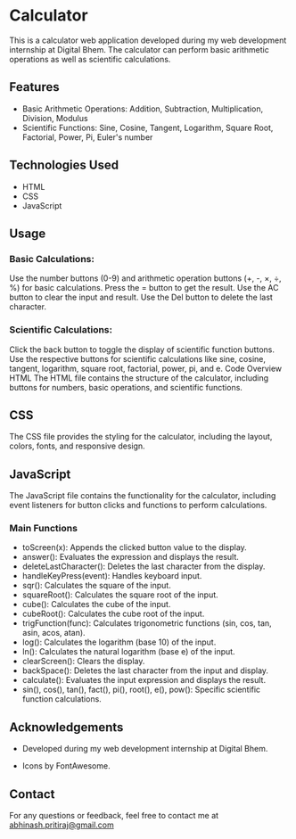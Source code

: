 # Calculator

This is a calculator web application developed during my web development internship at Digital Bhem. The calculator can perform basic arithmetic operations as well as scientific calculations.

## Features

- Basic Arithmetic Operations: Addition, Subtraction, Multiplication, Division, Modulus
- Scientific Functions: Sine, Cosine, Tangent, Logarithm, Square Root, Factorial, Power, Pi, Euler's number

## Technologies Used

- HTML
- CSS
- JavaScript

## Usage
### Basic Calculations:
Use the number buttons (0-9) and arithmetic operation buttons (+, -, ×, ÷, %) for basic calculations.
Press the = button to get the result.
Use the AC button to clear the input and result.
Use the Del button to delete the last character.

### Scientific Calculations:
Click the back button to toggle the display of scientific function buttons.
Use the respective buttons for scientific calculations like sine, cosine, tangent, logarithm, square root, factorial, power, pi, and e.
Code Overview
HTML
The HTML file contains the structure of the calculator, including buttons for numbers, basic operations, and scientific functions.

## CSS
The CSS file provides the styling for the calculator, including the layout, colors, fonts, and responsive design.

## JavaScript
The JavaScript file contains the functionality for the calculator, including event listeners for button clicks and functions to perform calculations.

### Main Functions
- toScreen(x): Appends the clicked button value to the display.
- answer(): Evaluates the expression and displays the result.
- deleteLastCharacter(): Deletes the last character from the display.
- handleKeyPress(event): Handles keyboard input.
- sqr(): Calculates the square of the input.
- squareRoot(): Calculates the square root of the input.
- cube(): Calculates the cube of the input.
- cubeRoot(): Calculates the cube root of the input.
- trigFunction(func): Calculates trigonometric functions (sin, cos, tan, asin, acos, atan).
- log(): Calculates the logarithm (base 10) of the input.
- ln(): Calculates the natural logarithm (base e) of the input.
- clearScreen(): Clears the display.
- backSpace(): Deletes the last character from the input and display.
- calculate(): Evaluates the input expression and displays the result.
- sin(), cos(), tan(), fact(), pi(), root(), e(), pow(): Specific scientific function calculations.


## Acknowledgements
- Developed during my web development internship at Digital Bhem.
* Icons by FontAwesome.

## Contact
For any questions or feedback, feel free to contact me at abhinash.pritiraj@gmail.com
